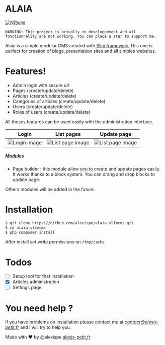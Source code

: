 # ALAIA

[![N|Solid](https://i.imgur.com/i7CZ4qC.png)](http://alexis-petit.fr)

`WARNING: This project is actually in developpement and all fonctionnality are not working. You can place a star to support me.`

Alaia is a simple modular CMS created with [Slim framework](https://www.slimframework.com/)
This one is perfect for creation of blogs, presentation sites and all simples websites.

# Features!

  - Admin login with secure url
  - Pages (create/update/delete)
  - Articles (create/update/delete)
  - Categories of articles (create/update/delete)
  - Users (create/update/delete)
  - Roles of users (create/update/delete)

All theses features can be used easily with the administration interface.

| Login | List pages | Update page |
| ------ | ------ | ------ |
| ![Login image](https://i.imgur.com/jGBSedc.png) | ![List page image](https://i.imgur.com/cCAo10Y.png) | ![List page image](https://imgur.com/HRbRbXl.png) |

##### Modules
- Page builder : this module allow you to create and update pages easily. It works thanks to a block system. You can drang and drop blocks to update page.

Others modules will be added in the future.

# Installation

```sh
$ git clone https://github.com/alexispe/alaia-slimcms.git
$ cd alaia-slimcms
$ php composer install
```
After install set write permissions on `/tmp/cache`

# Todos

  - [ ] Setup tool for first installation
  - [x] Articles administration
  - [ ] Settings page

# You need help ?
If you have problems on installation please contact me at *contact@alexis-petit.fr* and I will try to help you.

Made with :heart: by @alexispe [alexis-petit.fr](http://www.alexis-petit.fr)
